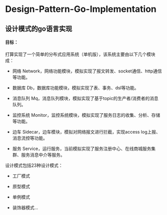 
# Design-Pattern-Go-Implementation

##  设计模式的go语言实现

#### 目标：

打算实现了一个简单的分布式应用系统（单机版），该系统主要由以下几个模块成：

- 网络 Network，网络功能模块，模拟实现了报文转发、socket通信、http通信等功能。

- 数据库 Db，数据库功能模块，模拟实现了表、事务、dsl等功能。

- 消息队列 Mq，消息队列模块，模拟实现了基于topic的生产者/消费者的消息队列。

- 监控系统 Monitor，监控系统模块，模拟实现了服务日志的收集、分析、存储等功能。

- 边车 Sidecar，边车模块，模拟对网络报文进行拦截，实现access log上报、消息流控等功能。

- 服务 Service，运行服务，当前模拟实现了服务注册中心、在线商城服务集群、服务消息中介等服务。

 设计模式包括23种设计模式：

-  工厂模式

-  原型模式

-  单例模式

-  装饰器模式...